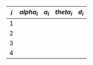 
| $i$ | $alpha_i$ | $a_i$ | $theta_i$ | $d_i$ |
| --- | --------- | ----- | --------- | ----- |
| 1   |           |       |           |       |
| 2   |           |       |           |       |
| 3   |           |       |           |       |
| 4   |           |       |           |       |
